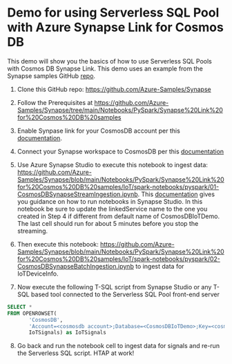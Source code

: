 # Demo for using Serverless SQL Pool with Azure Synapse Link for Cosmos DB

This demo will show you the basics of how to use Serverless SQL Pools with Cosmos DB Synapse Link. This demo uses an example from the Synapse samples GitHub [repo](https://github.com/Azure-Samples/Synapse).

1. Clone this GitHub repo: https://github.com/Azure-Samples/Synapse

2. Follow the Prerequisites at https://github.com/Azure-Samples/Synapse/tree/main/Notebooks/PySpark/Synapse%20Link%20for%20Cosmos%20DB%20samples

3. Enable Synpase link for your CosmosDB account per this [documentation](https://docs.microsoft.com/azure/cosmos-db/configure-synapse-link#enable-synapse-link).

4. Connect your Synapse workspace to CosmosDB per this [documentation](https://docs.microsoft.com/azure/synapse-analytics/synapse-link/how-to-connect-synapse-link-cosmos-db)

5. Use Azure Synapse Studio to execute this notebook to ingest data: https://github.com/Azure-Samples/Synapse/blob/main/Notebooks/PySpark/Synapse%20Link%20for%20Cosmos%20DB%20samples/IoT/spark-notebooks/pyspark/01-CosmosDBSynapseStreamIngestion.ipynb. This [documentation](https://docs.microsoft.com/azure/synapse-analytics/spark/apache-spark-development-using-notebooks?tabs=classical) gives you guidance on how to run notebooks in Synapse Studio. In this notebook be sure to update the linkedService name to the one you created in Step 4 if different from default name of CosmosDBIoTDemo. The last cell should run for about 5 minutes before you stop the streaming.

6. Then execute this notebook: https://github.com/Azure-Samples/Synapse/blob/main/Notebooks/PySpark/Synapse%20Link%20for%20Cosmos%20DB%20samples/IoT/spark-notebooks/pyspark/02-CosmosDBSynapseBatchIngestion.ipynb to ingest data for IoTDeviceInfo.

7. Now execute the following T-SQL script from Synapse Studio or any T-SQL based tool connected to the Serverless SQL Pool front-end server

```sql
SELECT *
FROM OPENROWSET( 
       'CosmosDB',
       'Account=<cosmosdb account>;Database=<CosmosDBIoTDemo>;Key=<cosmosdb key>',
       IoTSignals) as IoTSignals
```

8. Go back and run the notebook cell to ingest data for signals and re-run the Serverless SQL script. HTAP at work!